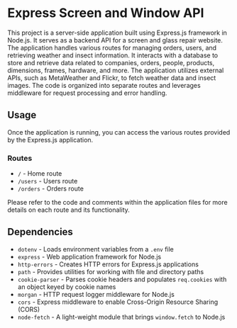# Express Screen and Window API

This project is a server-side application built using Express.js framework in Node.js. It serves as a backend API for a screen and glass repair website. The application handles various routes for managing orders, users, and retrieving weather and insect information. It interacts with a database to store and retrieve data related to companies, orders, people, products, dimensions, frames, hardware, and more. The application utilizes external APIs, such as MetaWeather and Flickr, to fetch weather data and insect images. The code is organized into separate routes and leverages middleware for request processing and error handling.

## Usage

Once the application is running, you can access the various routes provided by the Express.js application.

### Routes

- `/` - Home route
- `/users` - Users route
- `/orders` - Orders route

Please refer to the code and comments within the application files for more details on each route and its functionality.

## Dependencies

- `dotenv` - Loads environment variables from a `.env` file
- `express` - Web application framework for Node.js
- `http-errors` - Creates HTTP errors for Express.js applications
- `path` - Provides utilities for working with file and directory paths
- `cookie-parser` - Parses cookie headers and populates `req.cookies` with an object keyed by cookie names
- `morgan` - HTTP request logger middleware for Node.js
- `cors` - Express middleware to enable Cross-Origin Resource Sharing (CORS)
- `node-fetch` - A light-weight module that brings `window.fetch` to Node.js
